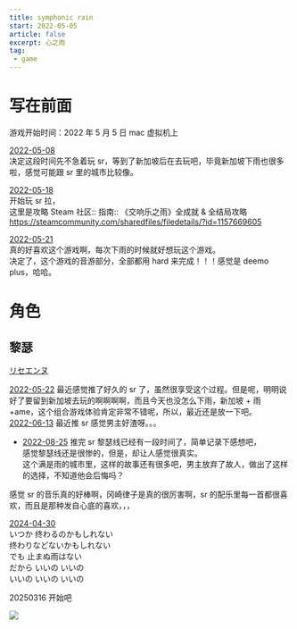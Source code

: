 ```yaml
---
title: symphonic rain
start: 2022-05-05
article: false
excerpt: 心之雨
tag:
 - game
---
```


# 写在前面

游戏开始时间：2022 年 5 月 5 日 mac 虚拟机上

[2022-05-08](2022-05-08)  
决定这段时间先不急着玩 sr，等到了新加坡后在去玩吧，毕竟新加坡下雨也很多啦，感觉可能跟 sr 里的城市比较像。

[2022-05-18](2022-05-18)  
开始玩 sr 拉，  
这里是攻略 Steam 社区:: 指南:: 《交响乐之雨》全成就 & 全结局攻略  
<https://steamcommunity.com/sharedfiles/filedetails/?id=1157669605>

[2022-05-21](2022-05-21)  
真的好喜欢这个游戏啊，每次下雨的时候就好想玩这个游戏。  
决定了，这个游戏的音游部分，全部都用 hard 来完成！！！感觉是 deemo plus，哈哈。

# 角色

## 黎瑟

[リセエンヌ](https://music.163.com/#/song?id=4985181)

[2022-05-22](2022-05-22) 最近感觉推了好久的 sr 了，虽然很享受这个过程。但是呢，明明说好了要留到新加坡去玩的啊啊啊啊，而且今天也没怎么下雨，新加坡 + 雨 +ame，这个组合游戏体验肯定非常不错呢，所以，最近还是放一下吧。  
[2022-06-13](2022-06-13) 最近推 sr 感觉男主好渣呀。。。

- [2022-08-25](2022-08-25) 推完 sr 黎瑟线已经有一段时间了，简单记录下感想吧，  
  感觉黎瑟线还是很惨的，但是，却让人感觉很真实。  
  这个满是雨的城市里，这样的故事还有很多吧，男主放弃了故人，做出了这样的选择，不知道他会后悔吗？

感觉 sr 的音乐真的好棒啊，冈崎律子是真的很厉害啊，sr 的配乐里每一首都很喜欢，而且是那种发自心底的喜欢，，，

[2024-04-30](../../10IMYMEMINE/日记/2024-04-30)  
いつか 终わるのかもしれない  
终わりなどないかもしれない  
でも 止まぬ雨はない  
だから いいの いいの  
いいの いいの いいの

20250316 开始吧

![](https://oss.naglfar28.com/naglfar28/202503161704641.png)
